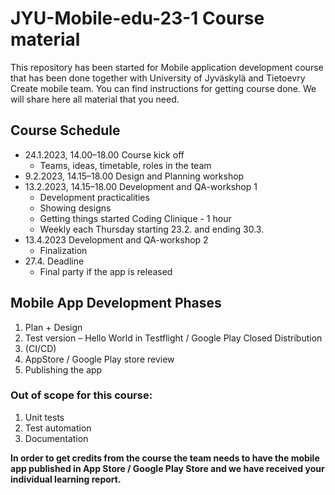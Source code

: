 # JYU-Mobile-edu-23-1 Course material
This repository has been started for Mobile application development course that has been done together with University of Jyväskylä and Tietoevry Create mobile team.
You can  find instructions for getting course done. We will share here all material that you need.

## Course Schedule
- 24.1.2023, 14.00–18.00 Course kick off
  - Teams, ideas, timetable, roles in the team
- 9.2.2023, 14.15–18.00 Design and Planning workshop
- 13.2.2023, 14.15–18.00 Development and QA-workshop 1 
  - Development practicalities
  - Showing designs
  - Getting things started
Coding Clinique - 1 hour
  - Weekly each Thursday starting 23.2. and ending 30.3.
- 13.4.2023 Development and QA-workshop 2
  - Finalization
- 27.4. Deadline
  - Final party if the app is released

## Mobile App Development Phases
1. Plan + Design 
2. Test version – Hello World in Testflight / Google Play Closed Distribution
3. (CI/CD)
4. AppStore / Google Play store review
5. Publishing the app

### Out of scope for this course:
1. Unit tests
2. Test automation
3. Documentation

**In order to get credits from the course the team needs to have the mobile app published in 
App Store / Google Play Store and we have received your individual learning report.**



